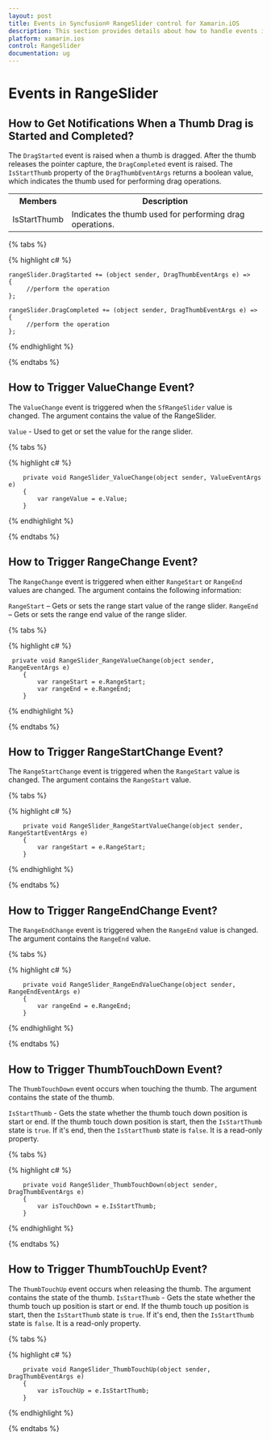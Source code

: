 ```yaml
---
layout: post
title: Events in Syncfusion® RangeSlider control for Xamarin.iOS
description: This section provides details about how to handle events in RangeSlider control for Xamarin.iOS
platform: xamarin.ios
control: RangeSlider 
documentation: ug
---
```


# Events in RangeSlider
## How to Get Notifications When a Thumb Drag is Started and Completed?

The `DragStarted` event is raised when a thumb is dragged. After the thumb releases the pointer capture, the `DragCompleted` event is raised. The `IsStartThumb` property of the `DragThumbEventArgs` returns a boolean value, which indicates the thumb used for performing drag operations.

<table>
<tr>
<th>Members</th>
<th>Description</th>
</tr>
<tr>
<td>IsStartThumb</td>
<td>Indicates the thumb used for performing drag operations.</td>
</tr>
</table>

{% tabs %}

{% highlight c# %}

	rangeSlider.DragStarted += (object sender, DragThumbEventArgs e) =>
	{
         //perform the operation
	};

	rangeSlider.DragCompleted += (object sender, DragThumbEventArgs e) =>
	{
         //perform the operation
	};

{% endhighlight %}

{% endtabs %}

## How to Trigger ValueChange Event?

The `ValueChange` event is triggered when the `SfRangeSlider` value is changed. The argument contains the value of the RangeSlider.

`Value` - Used to get or set the value for the range slider.

{% tabs %}

{% highlight c# %}

        private void RangeSlider_ValueChange(object sender, ValueEventArgs e)
        {
            var rangeValue = e.Value;
        }

{% endhighlight %}

{% endtabs %}

## How to Trigger RangeChange Event?

The `RangeChange` event is triggered when either `RangeStart` or `RangeEnd` values are changed. The argument contains the following information:

`RangeStart` – Gets or sets the range start value of the range slider.
`RangeEnd` – Gets or sets the range end value of the range slider.

{% tabs %}

{% highlight c# %}

     private void RangeSlider_RangeValueChange(object sender, RangeEventArgs e)
        {
            var rangeStart = e.RangeStart;
            var rangeEnd = e.RangeEnd;
        }

{% endhighlight %}

{% endtabs %}

## How to Trigger RangeStartChange Event?

The `RangeStartChange` event is triggered when the `RangeStart` value is changed. The argument contains the `RangeStart` value.

{% tabs %}

{% highlight c# %}

        private void RangeSlider_RangeStartValueChange(object sender, RangeStartEventArgs e)
        {
            var rangeStart = e.RangeStart;
        }

{% endhighlight %}

{% endtabs %}

## How to Trigger RangeEndChange Event?

The `RangeEndChange` event is triggered when the `RangeEnd` value is changed. The argument contains the `RangeEnd` value.

{% tabs %}

{% highlight c# %}

        private void RangeSlider_RangeEndValueChange(object sender, RangeEndEventArgs e)
        {
            var rangeEnd = e.RangeEnd;
        }

{% endhighlight %}

{% endtabs %}

## How to Trigger ThumbTouchDown Event?

The `ThumbTouchDown` event occurs when touching the thumb. The argument contains the state of the thumb.

`IsStartThumb` - Gets the state whether the thumb touch down position is start or end. If the thumb touch down position is start, then the `IsStartThumb` state is `true`. If it's end, then the `IsStartThumb` state is `false`. It is a read-only property.

{% tabs %}

{% highlight c# %}

        private void RangeSlider_ThumbTouchDown(object sender, DragThumbEventArgs e)
        {
            var isTouchDown = e.IsStartThumb;
        }

{% endhighlight %}

{% endtabs %}

## How to Trigger ThumbTouchUp Event?

The `ThumbTouchUp` event occurs when releasing the thumb. The argument contains the state of the thumb.
`IsStartThumb` - Gets the state whether the thumb touch up position is start or end. If the thumb touch up position is start, then the `IsStartThumb` state is `true`. If it's end, then the `IsStartThumb` state is `false`. It is a read-only property.

{% tabs %}

{% highlight c# %}

        private void RangeSlider_ThumbTouchUp(object sender, DragThumbEventArgs e)
        {
            var isTouchUp = e.IsStartThumb;
        }
		
{% endhighlight %}

{% endtabs %}